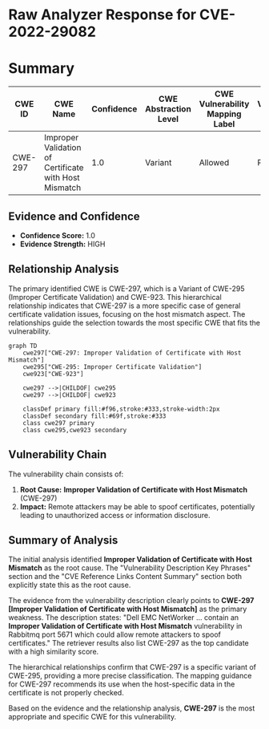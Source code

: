 # Raw Analyzer Response for CVE-2022-29082

# Summary
| CWE ID | CWE Name | Confidence | CWE Abstraction Level | CWE Vulnerability Mapping Label | CWE-Vulnerability Mapping Notes |
|---|---|---|---|---|---|
| CWE-297 | Improper Validation of Certificate with Host Mismatch | 1.0 | Variant | Allowed | Primary CWE |

## Evidence and Confidence

*   **Confidence Score:** 1.0
*   **Evidence Strength:** HIGH

## Relationship Analysis
The primary identified CWE is CWE-297, which is a Variant of CWE-295 (Improper Certificate Validation) and CWE-923. This hierarchical relationship indicates that CWE-297 is a more specific case of general certificate validation issues, focusing on the host mismatch aspect. The relationships guide the selection towards the most specific CWE that fits the vulnerability.

```mermaid
graph TD
    cwe297["CWE-297: Improper Validation of Certificate with Host Mismatch"]
    cwe295["CWE-295: Improper Certificate Validation"]
    cwe923["CWE-923"]
    
    cwe297 -->|CHILDOF| cwe295
    cwe297 -->|CHILDOF| cwe923
    
    classDef primary fill:#f96,stroke:#333,stroke-width:2px
    classDef secondary fill:#69f,stroke:#333
    class cwe297 primary
    class cwe295,cwe923 secondary
```

## Vulnerability Chain
The vulnerability chain consists of:
  1.  **Root Cause:** **Improper Validation of Certificate with Host Mismatch** (CWE-297)
  2.  **Impact:** Remote attackers may be able to spoof certificates, potentially leading to unauthorized access or information disclosure.

## Summary of Analysis
The initial analysis identified **Improper Validation of Certificate with Host Mismatch** as the root cause. The "Vulnerability Description Key Phrases" section and the "CVE Reference Links Content Summary" section both explicitly state this as the root cause.

The evidence from the vulnerability description clearly points to **CWE-297 [Improper Validation of Certificate with Host Mismatch]** as the primary weakness. The description states: "Dell EMC NetWorker ... contain an **Improper Validation of Certificate with Host Mismatch** vulnerability in Rabbitmq port 5671 which could allow remote attackers to spoof certificates." The retriever results also list CWE-297 as the top candidate with a high similarity score.

The hierarchical relationships confirm that CWE-297 is a specific variant of CWE-295, providing a more precise classification. The mapping guidance for CWE-297 recommends its use when the host-specific data in the certificate is not properly checked.

Based on the evidence and the relationship analysis, **CWE-297** is the most appropriate and specific CWE for this vulnerability.